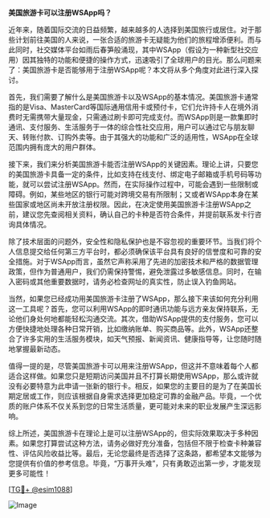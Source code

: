 **美国旅游卡可以注册WSApp吗？**

近年来，随着国际交流的日益频繁，越来越多的人选择到美国旅行或居住。对于那些计划前往美国的人来说，一张合适的旅游卡无疑能为他们的旅程增添便利。而与此同时，社交媒体平台如雨后春笋般涌现，其中WSApp（假设为一种新型社交应用）因其独特的功能和便捷的操作方式，迅速吸引了全球用户的目光。那么问题来了：美国旅游卡是否能够用于注册WSApp呢？本文将从多个角度对此进行深入探讨。

首先，我们需要了解什么是美国旅游卡以及WSApp的基本情况。美国旅游卡通常指的是Visa、MasterCard等国际通用信用卡或预付卡，它们允许持卡人在境外消费时无需携带大量现金，只需通过刷卡即可完成支付。而WSApp则是一款集即时通讯、支付服务、生活服务于一体的综合性社交应用，用户可以通过它与朋友聊天、转账付款、订购外卖等。由于其强大的功能和广泛的适用性，WSApp在全球范围内拥有庞大的用户群体。

接下来，我们来分析美国旅游卡能否注册WSApp的关键因素。理论上讲，只要您的美国旅游卡具备一定的条件，比如支持在线支付、绑定电子邮箱或手机号码等功能，就可以尝试注册WSApp。然而，在实际操作过程中，可能会遇到一些限制或障碍。例如，某些地区的银行可能对跨境交易有所限制；又或者WSApp本身在某些国家或地区尚未开放注册权限。因此，在决定使用美国旅游卡注册WSApp之前，建议您先查阅相关资料，确认自己的卡种是否符合条件，并提前联系发卡行咨询具体情况。

除了技术层面的问题外，安全性和隐私保护也是不容忽视的重要环节。当我们将个人信息提交给任何第三方平台时，都必须确保该平台具有良好的信誉度和可靠的安全措施。对于WSApp而言，虽然它声称采用了先进的加密技术和严格的数据管理政策，但作为普通用户，我们仍需保持警惕，避免泄露过多敏感信息。同时，在输入密码或其他重要数据时，请务必检查网址的真实性，防止误入钓鱼网站。

当然，如果您已经成功用美国旅游卡注册了WSApp，那么接下来该如何充分利用这一工具呢？首先，您可以利用WSApp的即时通讯功能与远方亲友保持联系，无论他们身处何地都能轻松沟通交流。其次，借助WSApp提供的支付服务，您可以方便快捷地处理各种日常开销，比如缴纳账单、购买商品等。此外，WSApp还整合了许多实用的生活服务模块，如天气预报、新闻资讯、健康指导等，让您随时随地掌握最新动态。

值得一提的是，尽管美国旅游卡可以用来注册WSApp，但这并不意味着每个人都适合这样做。如果您只是短期访问美国并且不打算长期使用WSApp，那么或许就没有必要特意为此申请一张新的银行卡。相反，如果您的主要目的是为了在美国长期定居或工作，则应该根据自身需求选择更加稳定可靠的金融产品。毕竟，一个优质的账户体系不仅关系到您的日常生活质量，更可能对未来的职业发展产生深远影响。

综上所述，美国旅游卡在理论上是可以注册WSApp的，但实际效果取决于多种因素。如果您打算尝试这种方法，请务必做好充分准备，包括但不限于检查卡种兼容性、评估风险收益比等。最后，无论您最终是否选择了这条路，都希望本文能够为您提供有价值的参考信息。毕竟，“万事开头难”，只有勇敢迈出第一步，才能发现更多可能性！

[[TG💪+ @esim1088](https://t.me/s/esim1088)]

![Image](https://i.postimg.cc/4NQfJmqS/Snipaste-2025-05-13-00-14-12.png)
